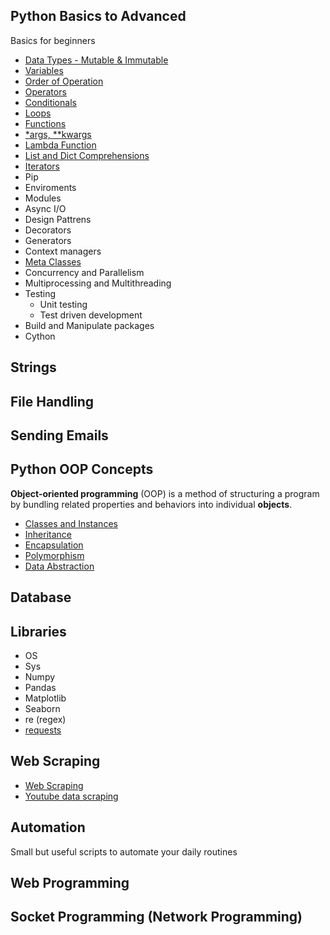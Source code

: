 
## Python Basics to Advanced
Basics for beginners
* [Data Types - Mutable & Immutable](Basics/Data_Types.ipynb)
* [Variables](Basics/Variables.ipynb)
* [Order of Operation](Basics/Operation.ipynb)
* [Operators](Basics/Operators.ipynb)
* [Conditionals](Basics/Conditionals.ipynb)
* [Loops](Basics/Loops.ipynb)
* [Functions](Basics/Functions.ipynb)
* [*args, **kwargs](Intermediate_and_Advanced/01_Arguments.ipynb)
* [Lambda Function](Intermediate_and_Advanced/02_Lambda.ipynb)
* [List and Dict Comprehensions](Intermediate_and_Advanced/03_Comprehensions.ipynb)
* [Iterators](Intermediate_and_Advanced/04_Iterators.ipynb)
* Pip
* Enviroments
* Modules
* Async I/O
* Design Pattrens
* Decorators
* Generators
* Context managers
* [Meta Classes](Intermediate_and_Advanced/Meta_Classes.ipynb)
* Concurrency and Parallelism
* Multiprocessing and Multithreading
* Testing
  * Unit testing
  * Test driven development
* Build and Manipulate packages
* Cython
## Strings
## File Handling
## Sending Emails
## Python OOP Concepts
**Object-oriented programming** (OOP) is a method of structuring a program by bundling related properties and behaviors into individual **objects**.
* [Classes and Instances](Python_OOP/01_Classes.ipynb)
* [Inheritance](Python_OOP/02_Inheritance.ipynb)
* [Encapsulation](Python_OOP/03_Encapsulation.ipynb)
* [Polymorphism](Python_OOP/04_Polymorphism.ipynb)
* [Data Abstraction](Python_OOP/05_Data_Abstraction.ipynb)
## Database
## Libraries
* OS
* Sys
* Numpy
* Pandas
* Matplotlib 
* Seaborn
* re (regex)
* [requests](Libraries/Requests.md)
## Web Scraping
* [Web Scraping](Web_Scraping/Web_Scraping.ipynb)
* [Youtube data scraping](Web_Scraping/scrap_youtube_comments.ipynb)
## Automation
Small but useful scripts to automate your daily routines
## Web Programming
## Socket Programming (Network Programming)
